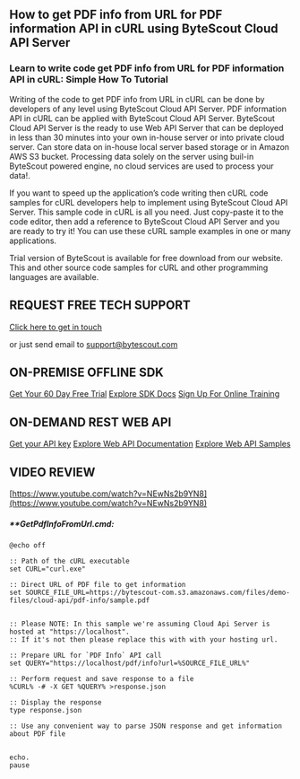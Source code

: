 ## How to get PDF info from URL for PDF information API in cURL using ByteScout Cloud API Server

### Learn to write code get PDF info from URL for PDF information API in cURL: Simple How To Tutorial

Writing of the code to get PDF info from URL in cURL can be done by developers of any level using ByteScout Cloud API Server. PDF information API in cURL can be applied with ByteScout Cloud API Server. ByteScout Cloud API Server is the ready to use Web API Server that can be deployed in less than 30 minutes into your own in-house server or into private cloud server. Can store data on in-house local server based storage or in Amazon AWS S3 bucket. Processing data solely on the server using buil-in ByteScout powered engine, no cloud services are used to process your data!.

If you want to speed up the application’s code writing then cURL code samples for cURL developers help to implement using ByteScout Cloud API Server.  This sample code in cURL is all you need. Just copy-paste it to the code editor, then add a reference to ByteScout Cloud API Server and you are ready to try it! You can use these cURL sample examples in one or many applications.

Trial version of ByteScout is available for free download from our website. This and other source code samples for cURL and other programming languages are available.

## REQUEST FREE TECH SUPPORT

[Click here to get in touch](https://bytescout.zendesk.com/hc/en-us/requests/new?subject=ByteScout%20Cloud%20API%20Server%20Question)

or just send email to [support@bytescout.com](mailto:support@bytescout.com?subject=ByteScout%20Cloud%20API%20Server%20Question) 

## ON-PREMISE OFFLINE SDK 

[Get Your 60 Day Free Trial](https://bytescout.com/download/web-installer?utm_source=github-readme)
[Explore SDK Docs](https://bytescout.com/documentation/index.html?utm_source=github-readme)
[Sign Up For Online Training](https://academy.bytescout.com/)


## ON-DEMAND REST WEB API

[Get your API key](https://pdf.co/documentation/api?utm_source=github-readme)
[Explore Web API Documentation](https://pdf.co/documentation/api?utm_source=github-readme)
[Explore Web API Samples](https://github.com/bytescout/ByteScout-SDK-SourceCode/tree/master/PDF.co%20Web%20API)

## VIDEO REVIEW

[https://www.youtube.com/watch?v=NEwNs2b9YN8](https://www.youtube.com/watch?v=NEwNs2b9YN8)




<!-- code block begin -->

##### ****GetPdfInfoFromUrl.cmd:**
    
```
@echo off

:: Path of the cURL executable
set CURL="curl.exe"

:: Direct URL of PDF file to get information
set SOURCE_FILE_URL=https://bytescout-com.s3.amazonaws.com/files/demo-files/cloud-api/pdf-info/sample.pdf


:: Please NOTE: In this sample we're assuming Cloud Api Server is hosted at "https://localhost". 
:: If it's not then please replace this with with your hosting url.

:: Prepare URL for `PDF Info` API call
set QUERY="https://localhost/pdf/info?url=%SOURCE_FILE_URL%"

:: Perform request and save response to a file
%CURL% -# -X GET %QUERY% >response.json

:: Display the response
type response.json

:: Use any convenient way to parse JSON response and get information about PDF file


echo.
pause
```

<!-- code block end -->